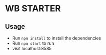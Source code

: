 # WB STARTER
## Usage

* Run `npm install` to install the dependencies
* Run `npm start` to run
* visit localhost:8585


